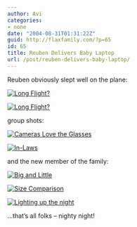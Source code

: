 ```yaml
---
author: Avi
categories:
- none
date: "2004-08-31T01:31:22Z"
guid: http://flaxfamily.com/?p=65
id: 65
title: Reuben Delivers Baby Laptop
url: /post/reuben-delivers-baby-laptop/
---
```

Reuben obviously slept well on the plane:

[![Long Flight?](http://flaxfamily.com/blog/uploads/thumb-IMGP2439.jpg)](http://flaxfamily.com/blog/uploads/IMGP2439.jpg)

[![Long Flight?](http://flaxfamily.com/blog/uploads/thumb-IMGP2440.jpg)](http://flaxfamily.com/blog/uploads/IMGP2440.jpg)

group shots:

[![Cameras Love the Glasses](http://flaxfamily.com/blog/uploads/thumb-IMGP2441.jpg)](http://flaxfamily.com/blog/uploads/IMGP2441.jpg)

[![In-Laws](http://flaxfamily.com/blog/uploads/thumb-IMGP2442.jpg)](http://flaxfamily.com/blog/uploads/IMGP2442.jpg)

and the new member of the family:

[![Big and Little](http://flaxfamily.com/blog/uploads/thumb-IMGP2447.jpg)](http://flaxfamily.com/blog/uploads/IMGP2447.jpg)

[![Size Comparison](http://flaxfamily.com/blog/uploads/thumb-IMGP2458.jpg)](http://flaxfamily.com/blog/uploads/IMGP2458.jpg)

[![Lighting up the night](http://flaxfamily.com/blog/uploads/thumb-IMGP2462.jpg)](http://flaxfamily.com/blog/uploads/IMGP2462.jpg)

&#8230;that&#8217;s all folks &#8211; nighty night!